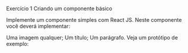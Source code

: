 Exercício 1 Criando um componente básico

Implemente um componente simples com React JS. Neste componente você deverá implementar: 

Uma imagem qualquer; 
Um título; 
Um parágrafo.
Veja um protótipo de exemplo: